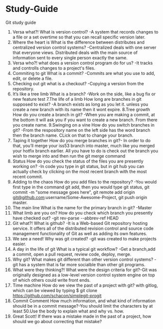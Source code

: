 # Study-Guide
Git study guide
1. Versa what?!
    What is version control? -A system that records changes to a file or a set overtime so that you can recall specific version later.
2. Where the heart is
    What is the difference between distributes and centralized version control systems? -Centralized deals with one server that everyone views. Distributed deals with the main source of information sent to every single person exactly the same.
3. Versa who?!
    what does a version control program do for us? -It tracks and controlls changes to a project's files.
4. Commiting to git
    What is a commit? -Commits are what you use to add, edit, or delete a file.
5. Checking out git
    what is a checkout? -Copying a version from the repository.
6. It’s like a tree limb
     What is a branch? -Work on the side, like a bug fix or new feature test
7.The life of a limb
    How long are branches in git supposed to exist? -A branch exists as long as you let it. unless you create a new branch with its name then it wont expire.
8.Tree growth
    How do you create a branch in git? -When you are making a commit, at the bottom it will ask you if you want to create a new branch. From there you create name.
9.Swinging on a vine
    How do you switch branches in git? -From the respository name on the left side has the word branch then the branch name. CLick on that to change your branch.
10. Taping it together
    How do you merge branches in git?- In order to do that, you’ll merge your iss53 branch into master, much like you merged your hotfix branch earlier. All you have to do is check out the branch you wish to merge into and then run the git merge command
11. Status
     How do you check the status of the files you are presently working on? -In code you type in git status, but in git hub you can actually check by clicking on the most recent branch with the most recent commit.
12. Adding to the chaos
     How do you add files to the repository? -You would first type in the command git add, then you would type git status, git commit -m "some message goes here", git remote add origin git@github.com:username/Some-Awesome-Project, git push origin master.
13. The main line
     What is the name for the primary branch in git? -Master
14. What limb are you on?
     How do you check which branch you presently have checked out? -git rev-parse --abbrev-ref HEAD
15. Git what?!
     What is github? -It is a Web-based Git repository hosting service. It offers all of the distributed revision control and source code management functionality of Git as well as adding its own features.
16. We see a need!
     Why was git created? -git was created to make projects easier.
17. A day in the life of git
     What is a typical git workflow? -Get a branch,add a commit, open a pull request, review code, deploy, merge.
18. Why git?
     What makes git different than other version control systems? -git has a system that is far more socialble than other git programs.
19. What were they thinking?!
     What were the design criteria for git?-Git was originally designed as a low-level version control system engine on top of which others could write front ends.
20. Time machine
     How do we view the past of a project with git? with gitlog, which can be viewed by typing $ git clone https://github.com/schacon/simplegit-progit
21. Commit Comment
     How much information, and what kind of information should be in a commit message?-You should limit the characters by at least 50.Use the body to explain what and why vs. how.
22. Great Scott!
     If there was a mistake made in the past of a project, how should we go about correcting that mistake?
